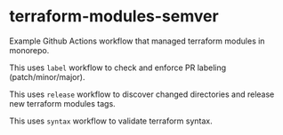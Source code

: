 # terraform-modules-semver

Example Github Actions workflow that managed terraform modules in monorepo.

This uses `label` workflow to check and enforce PR labeling (patch/minor/major).

This uses `release` workflow to discover changed directories and release new terraform modules tags.

This uses `syntax` workflow to validate terraform syntax.
